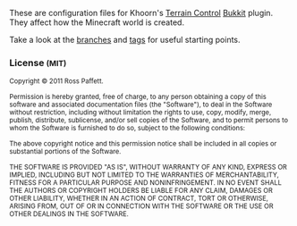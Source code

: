 These are configuration files for Khoorn's [Terrain Control](http://dev.bukkit.org/server-mods/terrain-control) [Bukkit](http://bukkit.org/) plugin. They affect how the Minecraft world is created.

Take a look at the [branches](https://github.com/raws/terrain-control-config/branches) and [tags](https://github.com/raws/terrain-control-config/tags) for useful starting points.

### License <small>(MIT)</small>

<small>Copyright © 2011 Ross Paffett.</small>

<small>Permission is hereby granted, free of charge, to any person obtaining a copy of this software and associated documentation files (the "Software"), to deal in the Software without restriction, including without limitation the rights to use, copy, modify, merge, publish, distribute, sublicense, and/or sell copies of the Software, and to permit persons to whom the Software is furnished to do so, subject to the following conditions:</small>

<small>The above copyright notice and this permission notice shall be included in all copies or substantial portions of the Software.</small>

<small>THE SOFTWARE IS PROVIDED "AS IS", WITHOUT WARRANTY OF ANY KIND, EXPRESS OR IMPLIED, INCLUDING BUT NOT LIMITED TO THE WARRANTIES OF MERCHANTABILITY, FITNESS FOR A PARTICULAR PURPOSE AND NONINFRINGEMENT. IN NO EVENT SHALL THE AUTHORS OR COPYRIGHT HOLDERS BE LIABLE FOR ANY CLAIM, DAMAGES OR OTHER LIABILITY, WHETHER IN AN ACTION OF CONTRACT, TORT OR OTHERWISE, ARISING FROM, OUT OF OR IN CONNECTION WITH THE SOFTWARE OR THE USE OR OTHER DEALINGS IN THE SOFTWARE.</small>
